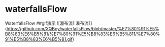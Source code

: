 # waterfallsFlow
WaterfallsFlow
##gif演示
![瀑布流1 瀑布流1] (https://github.com/XQBoy/waterfallsFlow/blob/master/%E7%80%91%E5%B8%83%E6%B5%81/%E7%80%91%E5%B8%83%E6%B5%811/%E7%80%91%E5%B8%83%E6%B5%81.gif)

